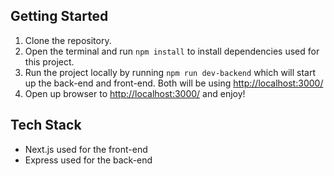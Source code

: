 ## Getting Started

1. Clone the repository.
2. Open the terminal and run `npm install` to install dependencies used for this project.
3. Run the project locally by running `npm run dev-backend` which will start up the back-end and front-end. Both will be using [http://localhost:3000/](http://localhost:3000/)
4. Open up browser to [http://localhost:3000/](http://localhost:3000/) and enjoy!

## Tech Stack
- Next.js used for the front-end 
- Express used for the back-end


